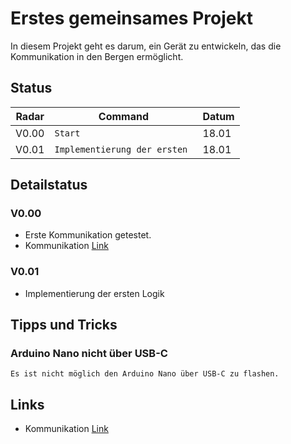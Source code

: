# Erstes gemeinsames Projekt 

In diesem Projekt geht es darum, ein Gerät zu entwickeln, das die Kommunikation in den Bergen ermöglicht.

## Status

| Radar  | Command                        			 			| Datum	| 
| -------| ---------------------------------------------------- | ----- | 
| V0.00  | `Start`      										| 18.01	|	
| V0.01  | `Implementierung der ersten `      					| 18.01	|	

## Detailstatus

### V0.00

- Erste Kommunikation getestet.
- Kommunikation [Link](https://arduino-projekte.webnode.at/meine-projekte/parametrieren-des-hc-12/)


### V0.01

- Implementierung der ersten Logik

## Tipps und Tricks 


### Arduino Nano nicht über USB-C

```
Es ist nicht möglich den Arduino Nano über USB-C zu flashen.
```

## Links

- Kommunikation [Link](https://arduino-projekte.webnode.at/meine-projekte/parametrieren-des-hc-12/)
